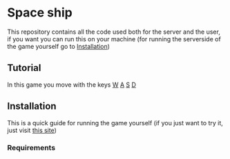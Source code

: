 # Space ship
This repository contains all the code used both for the server and the user, if you want you can run this on your machine (for running the serverside of the game yourself go to [Installation](#installation))

## Tutorial
In this game you move with the keys [W]("⬆️") [A]("⬅️") [S]("⬇️") [D]("➡️")

## Installation
This is a quick guide for running the game yourself (if you just want to try it, just visit [this site](https://francofantomius.github.io/space-sheep "Most awsome game ever!!!"))
### Requirements
